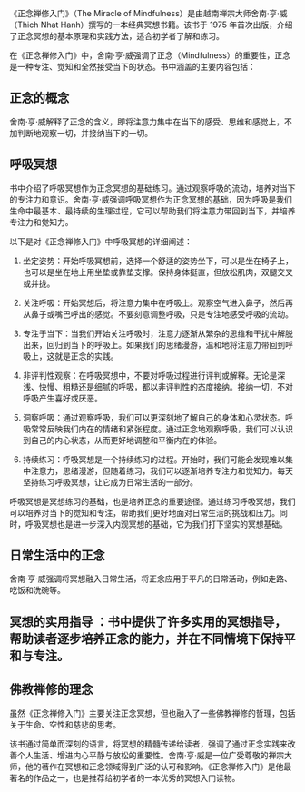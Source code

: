 《正念禅修入门》（The Miracle of Mindfulness）是由越南禅宗大师舍南·亨·威（Thich Nhat Hanh）撰写的一本经典冥想书籍。该书于 1975 年首次出版，介绍了正念冥想的基本原理和实践方法，适合初学者了解和练习。

在《正念禅修入门》中，舍南·亨·威强调了正念（Mindfulness）的重要性，正念是一种专注、觉知和全然接受当下的状态。书中涵盖的主要内容包括：

## 正念的概念 
舍南·亨·威解释了正念的含义，即将注意力集中在当下的感受、思维和感觉上，不加判断地观察一切，并接纳当下的一切。

## 呼吸冥想 
书中介绍了呼吸冥想作为正念冥想的基础练习。通过观察呼吸的流动，培养对当下的专注力和意识。舍南·亨·威强调呼吸冥想作为正念冥想的基础，因为呼吸是我们生命中最基本、最持续的生理过程，它可以帮助我们将注意力带回到当下，并培养专注力和觉知力。

以下是对《正念禅修入门》中呼吸冥想的详细阐述：

1. 坐定姿势：开始呼吸冥想前，选择一个舒适的姿势坐下，可以是坐在椅子上，也可以是坐在地上用坐垫或靠垫支撑。保持身体挺直，但放松肌肉，双腿交叉或并拢。

2. 关注呼吸：开始冥想后，将注意力集中在呼吸上。观察空气进入鼻子，然后再从鼻子或嘴巴呼出的感觉。不要刻意调整呼吸，只是专注地感受呼吸的流动。

3. 专注于当下：当我们开始关注呼吸时，注意力逐渐从繁杂的思维和干扰中解脱出来，回归到当下的呼吸上。如果我们的思绪漫游，温和地将注意力带回到呼吸上，这就是正念的实践。

4. 非评判性观察：在呼吸冥想中，不要对呼吸过程进行评判或解释。无论是深浅、快慢、粗糙还是细腻的呼吸，都以非评判性的态度接纳。接纳一切，不对呼吸产生喜好或厌恶。

5. 洞察呼吸：通过观察呼吸，我们可以更深刻地了解自己的身体和心灵状态。呼吸常常反映我们内在的情绪和紧张程度。通过正念地观察呼吸，我们可以认识到自己的内心状态，从而更好地调整和平衡内在的体验。

6. 持续练习：呼吸冥想是一个持续练习的过程。开始时，我们可能会发现难以集中注意力，思绪漫游，但随着练习，我们可以逐渐培养专注力和觉知力。每天坚持练习呼吸冥想，让它成为日常生活的一部分。

呼吸冥想是冥想练习的基础，也是培养正念的重要途径。通过练习呼吸冥想，我们可以培养对当下的觉知和专注，帮助我们更好地面对日常生活的挑战和压力。同时，呼吸冥想也是进一步深入内观冥想的基础，它为我们打下坚实的冥想基础。

## 日常生活中的正念
舍南·亨·威强调将冥想融入日常生活，将正念应用于平凡的日常活动，例如走路、吃饭和洗碗等。

## 冥想的实用指导 ：书中提供了许多实用的冥想指导，帮助读者逐步培养正念的能力，并在不同情境下保持平和与专注。

## 佛教禅修的理念 
虽然《正念禅修入门》主要关注正念冥想，但也融入了一些佛教禅修的哲理，包括关于生命、空性和慈悲的思考。

该书通过简单而深刻的语言，将冥想的精髓传递给读者，强调了通过正念实践来改善个人生活、增进内心平静与放松的重要性。舍南·亨·威是一位广受尊敬的禅宗大师，他的著作在冥想和正念领域得到广泛的认可和影响。《正念禅修入门》是他最著名的作品之一，也是推荐给初学者的一本优秀的冥想入门读物。